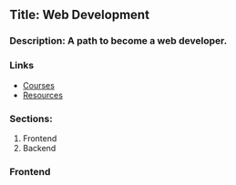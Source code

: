 ## Title: Web Development

### Description: A path to become a web developer.

### Links

- [Courses](/courses.md)
- [Resources](/resources.md)

### Sections:

1. Frontend
2. Backend

### Frontend
